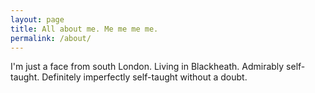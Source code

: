 ```yaml
---
layout: page
title: All about me. Me me me me.
permalink: /about/
---
```


I'm just a face from south London. Living in Blackheath. Admirably self-taught. Definitely imperfectly self-taught without a doubt.
